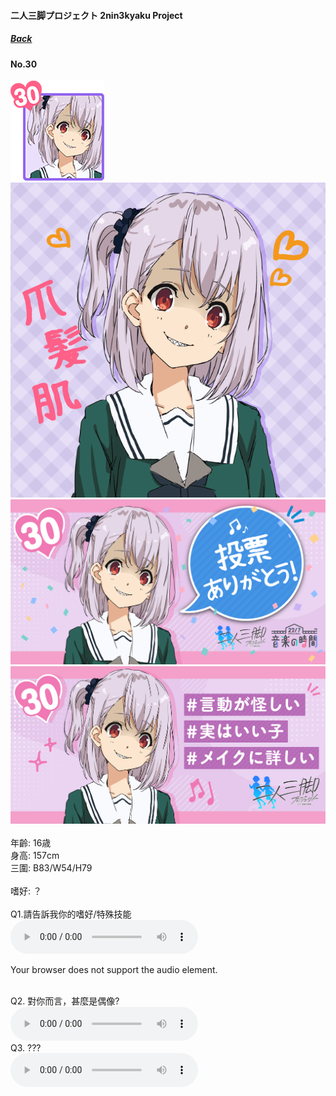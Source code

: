 #### 二人三脚プロジェクト 2nin3kyaku Project
##### [Back](2nin3kyaku_List.md)

#### No.30
<img src="../../../Img/Nanaon/2nin3kyaku/30/30_thumb.png"><br>
<img src="../../../Img/Nanaon/2nin3kyaku/30/30_main.png"><br>
<img src="../../../Img/Nanaon/2nin3kyaku/30/30_thanks.png"><br>
<img src="../../../Img/Nanaon/2nin3kyaku/30/30_desc.png"><br>
<br>
年齡: 16歳<br>
身高: 157cm<br>
三圍: B83/W54/H79<br>
<br>
嗜好: ？<br>
<br>
Q1.請告訴我你的嗜好/特殊技能<br>
<audio controls="controls">
  <source type="audio/mp3" src="../../../Resources/2nin3kyaku/No30_voice_1.mp3"></source>
  <p>Your browser does not support the audio element.</p>
</audio><br>
Q2. 對你而言，甚麼是偶像? <br>
<audio controls="controls">
  <source type="audio/mp3" src="../../../Resources/2nin3kyaku/No30_voice_2.mp3"></source>
  <p>Your browser does not support the audio element.</p>
</audio><br>
Q3. ??? <br>
<audio controls="controls">
  <source type="audio/mp3" src="../../../Resources/2nin3kyaku/No30_voice_3.mp3"></source>
  <p>Your browser does not support the audio element.</p>
</audio><br>